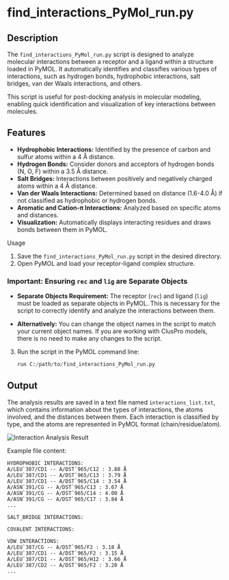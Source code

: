 # find_interactions_PyMol_run.py

## Description

The `find_interactions_PyMol_run.py` script is designed to analyze molecular interactions between a receptor and a ligand within a structure loaded in PyMOL. It automatically identifies and classifies various types of interactions, such as hydrogen bonds, hydrophobic interactions, salt bridges, van der Waals interactions, and others.

This script is useful for post-docking analysis in molecular modeling, enabling quick identification and visualization of key interactions between molecules.

## Features

- **Hydrophobic Interactions:** Identified by the presence of carbon and sulfur atoms within a 4 Å distance.
- **Hydrogen Bonds:** Consider donors and acceptors of hydrogen bonds (N, O, F) within a 3.5 Å distance.
- **Salt Bridges:** Interactions between positively and negatively charged atoms within a 4 Å distance.
- **Van der Waals Interactions:** Determined based on distance (1.6-4.0 Å) if not classified as hydrophobic or hydrogen bonds.
- **Aromatic and Cation-π Interactions:** Analyzed based on specific atoms and distances.
- **Visualization:** Automatically displays interacting residues and draws bonds between them in PyMOL.

 Usage

1. Save the `find_interactions_PyMol_run.py` script in the desired directory.
2. Open PyMOL and load your receptor-ligand complex structure.

### Important: Ensuring `rec` and `lig` are Separate Objects

- **Separate Objects Requirement:** The receptor (`rec`) and ligand (`lig`) must be loaded as separate objects in PyMOL. This is necessary for the script to correctly identify and analyze the interactions between them.

- **Alternatively:** You can change the object names in the script to match your current object names. If you are working with ClusPro models, there is no need to make any changes to the script.

3. Run the script in the PyMOL command line:
   ```python
   run C:/path/to/find_interactions_PyMol_run.py
    ```

## Output
The analysis results are saved in a text file named `interactions_list.txt`, which contains information about the types of interactions, the atoms involved, and the distances between them. Each interaction is classified by type, and the atoms are represented in PyMOL format (chain/residue/atom).

![Interaction Analysis Result](examples/110217.png)

Example file content:

```
HYDROPHOBIC INTERACTIONS:
A/LEU`387/CD1 -- A/DST`965/C12 : 3.88 Å
A/LEU`387/CD1 -- A/DST`965/C13 : 3.79 Å
A/LEU`387/CD1 -- A/DST`965/C14 : 3.54 Å
A/ASN`391/CG -- A/DST`965/C13 : 3.67 Å
A/ASN`391/CG -- A/DST`965/C14 : 4.00 Å
A/ASN`391/CG -- A/DST`965/C17 : 3.84 Å
...

SALT_BRIDGE INTERACTIONS:

COVALENT INTERACTIONS:

VDW INTERACTIONS:
A/LEU`387/CG -- A/DST`965/F2 : 3.18 Å
A/LEU`387/CD1 -- A/DST`965/F2 : 3.15 Å
A/LEU`387/CD1 -- A/DST`965/H12 : 3.66 Å
A/LEU`387/CD2 -- A/DST`965/F2 : 3.20 Å
...
```
